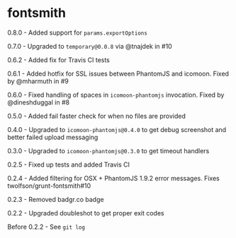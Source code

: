 # fontsmith
0.8.0 - Added support for `params.exportOptions`

0.7.0 - Upgraded to `temporary@0.0.8` via @tnajdek in #10

0.6.2 - Added fix for Travis CI tests

0.6.1 - Added hotfix for SSL issues between PhantomJS and icomoon. Fixed by @mharmuth in #9

0.6.0 - Fixed handling of spaces in `icomoon-phantomjs` invocation. Fixed by @dineshduggal in #8

0.5.0 - Added fail faster check for when no files are provided

0.4.0 - Upgraded to `icomoon-phantomjs@0.4.0` to get debug screenshot and better failed upload messaging

0.3.0 - Upgraded to `icomoon-phantomjs@0.3.0` to get timeout handlers

0.2.5 - Fixed up tests and added Travis CI

0.2.4 - Added filtering for OSX + PhantomJS 1.9.2 error messages. Fixes twolfson/grunt-fontsmith#10

0.2.3 - Removed badgr.co badge

0.2.2 - Upgraded doubleshot to get proper exit codes

Before 0.2.2 - See `git log`
